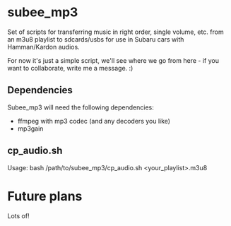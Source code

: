 # subee_mp3
Set of scripts for transferring music in right order, single volume, etc. from an m3u8 playlist to sdcards/usbs for use in Subaru cars with Hamman/Kardon audios.

For now it's just a simple script, we'll see where we go from here - if you want to collaborate, write me a message. :)

## Dependencies

Subee_mp3 will need the following dependencies:
 * ffmpeg with mp3 codec (and any decoders you like)
 * mp3gain

## cp_audio.sh

Usage:
    bash /path/to/subee_mp3/cp_audio.sh <your_playlist>.m3u8 

# Future plans

Lots of!
